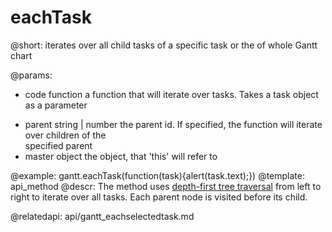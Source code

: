 eachTask
=============

@short: iterates over all child tasks of a specific task or the of whole Gantt chart 
	

@params:
- code 		function				a function that will iterate over tasks. Takes a task object as a parameter
* parent	string | number			the parent id. If specified, the function will iterate over children of the <br> specified parent	
* master	object					the object, that 'this'  will refer to



@example:
gantt.eachTask(function(task){alert(task.text);})
@template:	api_method
@descr:
The method uses [depth-first tree traversal](https://en.wikipedia.org/wiki/Tree_traversal#Pre-order_(NLR)) from left to right to iterate over all tasks. Each parent node is visited before its child.

@relatedapi:
	api/gantt_eachselectedtask.md